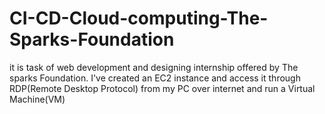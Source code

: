 # CI-CD-Cloud-computing-The-Sparks-Foundation
it is task of web development and designing internship offered by The sparks Foundation.
 I've created an EC2 instance and access it through RDP(Remote Desktop Protocol) from my PC over internet and run a Virtual Machine(VM)
